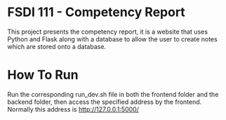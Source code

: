 # FSDI 111 - Competency Report
This project presents the competency report, it is a website that uses Python and Flask along with a database to allow the user to create notes which are stored onto a database.


# How To Run
Run the corresponding run_dev.sh file in both the frontend folder and the backend folder, then access the specified address by the frontend.
Normally this address is http://127.0.0.1:5000/
